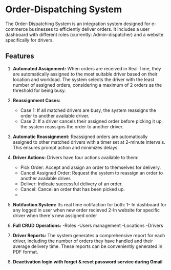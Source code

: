 # Order-Dispatching System

The Order-Dispatching System is an integration system designed for e-commerce businesses to efficiently deliver orders. 
It includes a user dashboard with different roles (currently: Admin-dispatcher) and a website specifically for drivers.

## Features
1. **Automated Assignment:** When orders are received in Real Time, they are automatically assigned to the most suitable driver based on their location and workload. The system selects the driver with the least number of assigned orders, considering a maximum of 2 orders as the threshold for being busy.

2. **Reassignment Cases:**
   - Case 1: If all matched drivers are busy, the system reassigns the order to another available driver.
   - Case 2: If a driver cancels their assigned order before picking it up, the system reassigns the order to another driver.

3. **Automatic Reassignment:** Reassigned orders are automatically assigned to other matched drivers with a timer set at 2-minute intervals. This ensures prompt action and minimizes delays.

4. **Driver Actions:** Drivers have four actions available to them:
   - Pick Order: Accept and assign an order to themselves for delivery.
   - Cancel Assigned Order: Request the system to reassign an order to another available driver.
   - Deliver: Indicate successful delivery of an order.
   - Cancel: Cancel an order that has been picked up.
   - 
5. **Notifaction System:** Its real time notifaction for both:
       1- In dashboard for any logged in user when new order recieved
       2-In website for specific driver when there's new assigned order
   
6. **Full CRUD Operations:**
    -Roles
    -Users management
    -Locations
    -Drivers

7. **Driver Reports:** The system generates a comprehensive report for each driver, including the number of orders they have handled and their average delivery time. These reports can be conveniently generated in PDF format.

8. **Deactivation login with forget & reset password service during Gmail**

